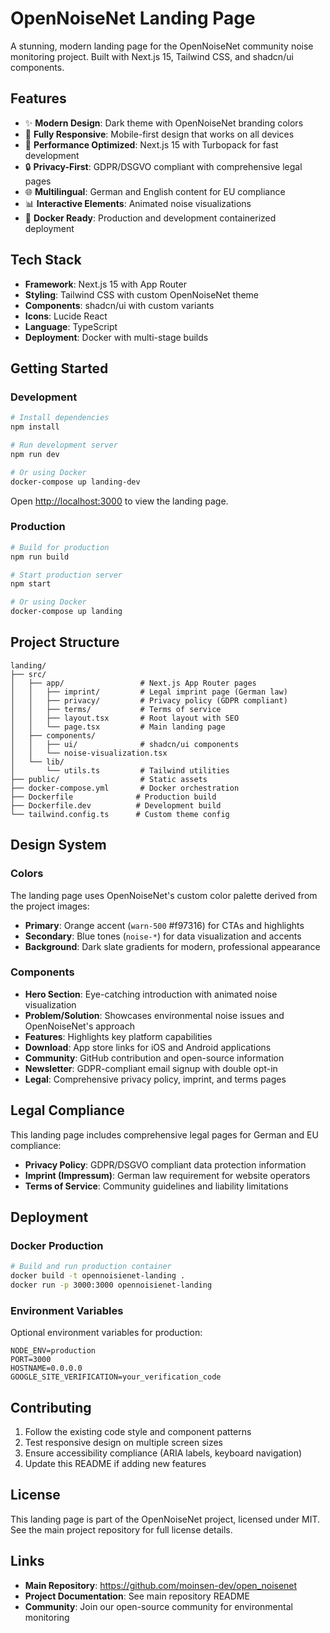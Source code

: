 # OpenNoiseNet Landing Page

A stunning, modern landing page for the OpenNoiseNet community noise monitoring project. Built with Next.js 15, Tailwind CSS, and shadcn/ui components.

## Features

- ✨ **Modern Design**: Dark theme with OpenNoiseNet branding colors
- 📱 **Fully Responsive**: Mobile-first design that works on all devices
- 🎯 **Performance Optimized**: Next.js 15 with Turbopack for fast development
- 🔒 **Privacy-First**: GDPR/DSGVO compliant with comprehensive legal pages
- 🌐 **Multilingual**: German and English content for EU compliance
- 📊 **Interactive Elements**: Animated noise visualizations
- 🚀 **Docker Ready**: Production and development containerized deployment

## Tech Stack

- **Framework**: Next.js 15 with App Router
- **Styling**: Tailwind CSS with custom OpenNoiseNet theme
- **Components**: shadcn/ui with custom variants
- **Icons**: Lucide React
- **Language**: TypeScript
- **Deployment**: Docker with multi-stage builds

## Getting Started

### Development

```bash
# Install dependencies
npm install

# Run development server
npm run dev

# Or using Docker
docker-compose up landing-dev
```

Open [http://localhost:3000](http://localhost:3000) to view the landing page.

### Production

```bash
# Build for production
npm run build

# Start production server
npm start

# Or using Docker
docker-compose up landing
```

## Project Structure

```
landing/
├── src/
│   ├── app/                 # Next.js App Router pages
│   │   ├── imprint/         # Legal imprint page (German law)
│   │   ├── privacy/         # Privacy policy (GDPR compliant)
│   │   ├── terms/           # Terms of service
│   │   ├── layout.tsx       # Root layout with SEO
│   │   └── page.tsx         # Main landing page
│   ├── components/
│   │   ├── ui/              # shadcn/ui components
│   │   └── noise-visualization.tsx
│   └── lib/
│       └── utils.ts         # Tailwind utilities
├── public/                  # Static assets
├── docker-compose.yml       # Docker orchestration
├── Dockerfile              # Production build
├── Dockerfile.dev          # Development build
└── tailwind.config.ts      # Custom theme config
```

## Design System

### Colors

The landing page uses OpenNoiseNet's custom color palette derived from the project images:

- **Primary**: Orange accent (`warn-500` #f97316) for CTAs and highlights
- **Secondary**: Blue tones (`noise-*`) for data visualization and accents
- **Background**: Dark slate gradients for modern, professional appearance

### Components

- **Hero Section**: Eye-catching introduction with animated noise visualization
- **Problem/Solution**: Showcases environmental noise issues and OpenNoiseNet's approach
- **Features**: Highlights key platform capabilities
- **Download**: App store links for iOS and Android applications
- **Community**: GitHub contribution and open-source information
- **Newsletter**: GDPR-compliant email signup with double opt-in
- **Legal**: Comprehensive privacy policy, imprint, and terms pages

## Legal Compliance

This landing page includes comprehensive legal pages for German and EU compliance:

- **Privacy Policy**: GDPR/DSGVO compliant data protection information
- **Imprint (Impressum)**: German law requirement for website operators
- **Terms of Service**: Community guidelines and liability limitations

## Deployment

### Docker Production

```bash
# Build and run production container
docker build -t opennoisienet-landing .
docker run -p 3000:3000 opennoisienet-landing
```

### Environment Variables

Optional environment variables for production:

```env
NODE_ENV=production
PORT=3000
HOSTNAME=0.0.0.0
GOOGLE_SITE_VERIFICATION=your_verification_code
```

## Contributing

1. Follow the existing code style and component patterns
2. Test responsive design on multiple screen sizes
3. Ensure accessibility compliance (ARIA labels, keyboard navigation)
4. Update this README if adding new features

## License

This landing page is part of the OpenNoiseNet project, licensed under MIT. See the main project repository for full license details.

## Links

- **Main Repository**: https://github.com/moinsen-dev/open_noisenet
- **Project Documentation**: See main repository README
- **Community**: Join our open-source community for environmental monitoring